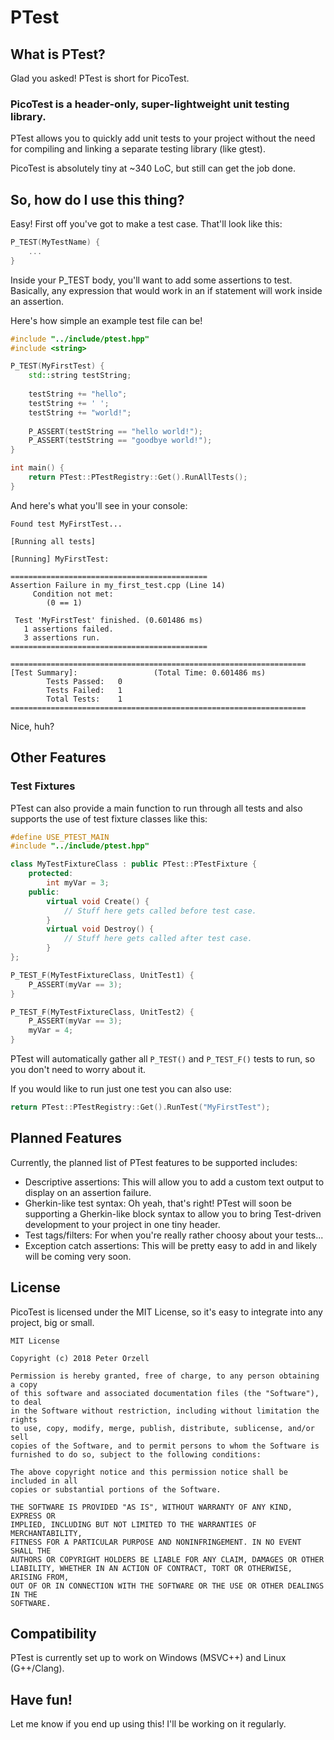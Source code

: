 # PTest
## What is PTest?
Glad you asked!  PTest is short for PicoTest.

### PicoTest is a header-only, super-lightweight unit testing library.

PTest allows you to quickly add unit tests to your project without the need for
compiling and linking a separate testing library (like gtest).

PicoTest is absolutely tiny at ~340 LoC, but still can get the job done.

## So, how do I use this thing?
Easy!  First off you've got to make a test case.  That'll look like this:
```C++
P_TEST(MyTestName) {
    ...
}
```

Inside your P_TEST body, you'll want to add some assertions to test.  Basically,
any expression that would work in an if statement will work inside an assertion.

Here's how simple an example test file can be!

```C++
#include "../include/ptest.hpp"
#include <string>

P_TEST(MyFirstTest) {
    std::string testString;
    
    testString += "hello";
    testString += ' ';
    testString += "world!";
    
    P_ASSERT(testString == "hello world!");
    P_ASSERT(testString == "goodbye world!");
}

int main() {
    return PTest::PTestRegistry::Get().RunAllTests();
}
```

And here's what you'll see in your console:

```
Found test MyFirstTest...

[Running all tests]

[Running] MyFirstTest:

============================================
Assertion Failure in my_first_test.cpp (Line 14)
     Condition not met:
        (0 == 1)

 Test 'MyFirstTest' finished. (0.601486 ms)
   1 assertions failed.
   3 assertions run.
============================================

==================================================================
[Test Summary]:                 (Total Time: 0.601486 ms)
        Tests Passed:   0
        Tests Failed:   1
        Total Tests:    1
==================================================================
```

Nice, huh?

## Other Features

### Test Fixtures

PTest can also provide a main function to run through all tests and also supports
the use of test fixture classes like this:

```C++
#define USE_PTEST_MAIN
#include "../include/ptest.hpp"

class MyTestFixtureClass : public PTest::PTestFixture {
    protected:
        int myVar = 3;
    public:
        virtual void Create() {
            // Stuff here gets called before test case.
        }
        virtual void Destroy() {
            // Stuff here gets called after test case.
        }
};

P_TEST_F(MyTestFixtureClass, UnitTest1) {
    P_ASSERT(myVar == 3);
}

P_TEST_F(MyTestFixtureClass, UnitTest2) {
    P_ASSERT(myVar == 3);
    myVar = 4;
}
```


PTest will automatically gather all ```P_TEST()``` and ```P_TEST_F()``` tests to
run, so you don't need to worry about it.

If you would like to run just one test you can also use:
```C++
return PTest::PTestRegistry::Get().RunTest("MyFirstTest");
```

## Planned Features
Currently, the planned list of PTest features to be supported includes:
* Descriptive assertions:
 This will allow you to add a custom text output to display on an assertion failure.
* Gherkin-like test syntax:
 Oh yeah, that's right!  PTest will soon be supporting a Gherkin-like block syntax to allow you to bring Test-driven development to your project in one tiny header.
* Test tags/filters:
 For when you're really rather choosy about your tests...
* Exception catch assertions:
 This will be pretty easy to add in and likely will be coming very soon.

## License
PicoTest is licensed under the MIT License, so it's easy to integrate into any project, big or small.

```
MIT License

Copyright (c) 2018 Peter Orzell

Permission is hereby granted, free of charge, to any person obtaining a copy
of this software and associated documentation files (the "Software"), to deal
in the Software without restriction, including without limitation the rights
to use, copy, modify, merge, publish, distribute, sublicense, and/or sell
copies of the Software, and to permit persons to whom the Software is
furnished to do so, subject to the following conditions:

The above copyright notice and this permission notice shall be included in all
copies or substantial portions of the Software.

THE SOFTWARE IS PROVIDED "AS IS", WITHOUT WARRANTY OF ANY KIND, EXPRESS OR
IMPLIED, INCLUDING BUT NOT LIMITED TO THE WARRANTIES OF MERCHANTABILITY,
FITNESS FOR A PARTICULAR PURPOSE AND NONINFRINGEMENT. IN NO EVENT SHALL THE
AUTHORS OR COPYRIGHT HOLDERS BE LIABLE FOR ANY CLAIM, DAMAGES OR OTHER
LIABILITY, WHETHER IN AN ACTION OF CONTRACT, TORT OR OTHERWISE, ARISING FROM,
OUT OF OR IN CONNECTION WITH THE SOFTWARE OR THE USE OR OTHER DEALINGS IN THE
SOFTWARE.
```

## Compatibility
PTest is currently set up to work on Windows (MSVC++) and Linux (G++/Clang).

## Have fun!
Let me know if you end up using this!  I'll be working on it regularly.